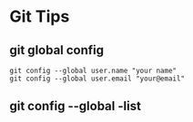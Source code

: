 # Git Tips

## git global config
    git config --global user.name "your name"
    git config --global user.email "your@email"

## git config --global -list